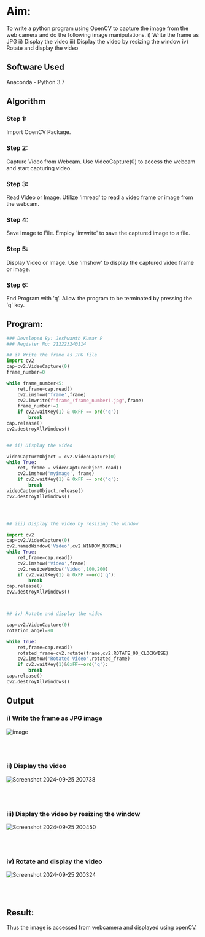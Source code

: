 
# Aim:
 
To write a python program using OpenCV to capture the image from the web camera and do the following image manipulations.
i) Write the frame as JPG 
ii) Display the video 
iii) Display the video by resizing the window
iv) Rotate and display the video

## Software Used
Anaconda - Python 3.7

## Algorithm
### Step 1:
Import OpenCV Package.
<br>
### Step 2:
Capture Video from Webcam. Use VideoCapture(0) to access the webcam and start capturing video.
<br>
### Step 3:
Read Video or Image. Utilize 'imread' to read a video frame or image from the webcam.
<br>
### Step 4:
Save Image to File. Employ 'imwrite' to save the captured image to a file.
<br>
### Step 5:
Display Video or Image. Use 'imshow' to display the captured video frame or image.
<br>
### Step 6:
End Program with 'q'. Allow the program to be terminated by pressing the 'q' key.
<br>

## Program:
``` Python
### Developed By: Jeshwanth Kumar P
### Register No: 212223240114

## i) Write the frame as JPG file
import cv2
cap=cv2.VideoCapture(0)
frame_number=0

while frame_number<5:
    ret,frame=cap.read()
    cv2.imshow('frame',frame)
    cv2.imwrite(f"frame_(frame_number).jpg",frame)
    frame_number+=1
    if cv2.waitKey(1) & 0xFF == ord('q'):
        break
cap.release()
cv2.destroyAllWindows()


## ii) Display the video

videoCaptureObject = cv2.VideoCapture(0)
while True:
    ret, frame = videoCaptureObject.read()
    cv2.imshow('myimage', frame)
    if cv2.waitKey(1) & 0xFF == ord('q'):
        break
videoCaptureObject.release()
cv2.destroyAllWindows()  




## iii) Display the video by resizing the window

import cv2
cap=cv2.VideoCapture(0)
cv2.namedWindow('Video',cv2.WINDOW_NORMAL)
while True:
    ret,frame=cap.read()
    cv2.imshow('Video',frame)
    cv2.resizeWindow('Video',100,200)
    if cv2.waitKey(1) & 0xFF ==ord('q'):
        break
cap.release()
cv2.destroyAllWindows()        



## iv) Rotate and display the video

cap=cv2.VideoCapture(0)
rotation_angel=90

while True:
    ret,frame=cap.read()
    rotated_frame=cv2.rotate(frame,cv2.ROTATE_90_CLOCKWISE)
    cv2.imshow('Rotated Video',rotated_frame)
    if cv2.waitKey(1)&0xFF==ord('q'):
        break
cap.release()
cv2.destroyAllWindows()        
```
## Output

### i) Write the frame as JPG image
![image](https://github.com/user-attachments/assets/cd65b37e-66fd-49e2-a34a-e27f94050dab)

</br>
</br>


### ii) Display the video

![Screenshot 2024-09-25 200738](https://github.com/user-attachments/assets/5ac92501-54fd-4b99-8c54-206f96a3162d)

</br>
</br>


### iii) Display the video by resizing the window

![Screenshot 2024-09-25 200450](https://github.com/user-attachments/assets/4bec1481-b6a2-4943-914c-a42a2706115f)

</br>
</br>



### iv) Rotate and display the video

![Screenshot 2024-09-25 200324](https://github.com/user-attachments/assets/ebe9ecd6-2a2a-49fd-8854-e04f5434c112)

</br>
</br>





## Result:
Thus the image is accessed from webcamera and displayed using openCV.
